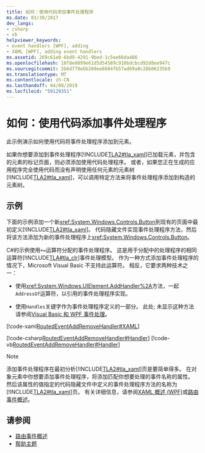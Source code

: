 ```yaml
---
title: 如何：使用代码添加事件处理程序
ms.date: 03/30/2017
dev_langs:
- csharp
- vb
helpviewer_keywords:
- event handlers [WPF], adding
- XAML [WPF], adding event handlers
ms.assetid: 269c61e0-6bd9-4291-9bed-1c5ee66da486
ms.openlocfilehash: 10f8e0899e61d5d54589c910bdcbcd92d8ee947c
ms.sourcegitcommit: 5b6d778ebb269ee6684fb57ad69a8c28b06235b9
ms.translationtype: MT
ms.contentlocale: zh-CN
ms.lasthandoff: 04/08/2019
ms.locfileid: "59129351"
---
```

# <a name="how-to-add-an-event-handler-using-code"></a>如何：使用代码添加事件处理程序
此示例演示如何使用代码将事件处理程序添加到元素。  
  
 如果你想要添加到事件处理程序[!INCLUDE[TLA2#tla_xaml](../../../../includes/tla2sharptla-xaml-md.md)]已加载元素，并包含的元素的标记页面，则必须添加使用代码处理程序。 或者，如果您正在生成的应用程序完全使用代码而没有声明使用任何元素的元素树[!INCLUDE[TLA2#tla_xaml](../../../../includes/tla2sharptla-xaml-md.md)]，可以调用特定方法来将事件处理程序添加到构造的元素树。  
  
## <a name="example"></a>示例  
 下面的示例添加一个新<xref:System.Windows.Controls.Button>到现有的页面中最初定义[!INCLUDE[TLA2#tla_xaml](../../../../includes/tla2sharptla-xaml-md.md)]。 代码隐藏文件实现事件处理程序方法，然后将该方法添加为新的事件处理程序上<xref:System.Windows.Controls.Button>。  
  
 C#的示例使用`+=`运算符分配的事件处理程序。 这是用于分配中的处理程序的相同运算符[!INCLUDE[TLA#tla_clr](../../../../includes/tlasharptla-clr-md.md)]事件处理模型。 作为一种方式添加事件处理程序的情况下，Microsoft Visual Basic 不支持此运算符。 相反，它要求两种技术之一：  
  
-   使用<xref:System.Windows.UIElement.AddHandler%2A>方法，一起`AddressOf`运算符，以引用的事件处理程序实现。  
  
-   使用`Handles`关键字作为事件处理程序定义的一部分。 此处; 未显示这种方法请参阅[Visual Basic 和 WPF 事件处理](visual-basic-and-wpf-event-handling.md)。  
  
 [!code-xaml[RoutedEventAddRemoveHandler#XAML](~/samples/snippets/csharp/VS_Snippets_Wpf/RoutedEventAddRemoveHandler/CSharp/default.xaml#xaml)]  
  
 [!code-csharp[RoutedEventAddRemoveHandler#Handler](~/samples/snippets/csharp/VS_Snippets_Wpf/RoutedEventAddRemoveHandler/CSharp/default.xaml.cs#handler)]
 [!code-vb[RoutedEventAddRemoveHandler#Handler](~/samples/snippets/visualbasic/VS_Snippets_Wpf/RoutedEventAddRemoveHandler/VisualBasic/default.xaml.vb#handler)]  
  
> [!NOTE]
>  添加事件处理程序在最初分析[!INCLUDE[TLA2#tla_xaml](../../../../includes/tla2sharptla-xaml-md.md)]页是要简单得多。 在对象元素中你想要添加事件处理程序，将添加匹配你想要处理的事件名称的属性。 然后该属性的值指定的代码隐藏文件中定义的事件处理程序方法的名称为[!INCLUDE[TLA2#tla_xaml](../../../../includes/tla2sharptla-xaml-md.md)]页。 有关详细信息，请参阅[XAML 概述 (WPF)](xaml-overview-wpf.md)或[路由事件概述](routed-events-overview.md)。  
  
## <a name="see-also"></a>请参阅

- [路由事件概述](routed-events-overview.md)
- [帮助主题](events-how-to-topics.md)
